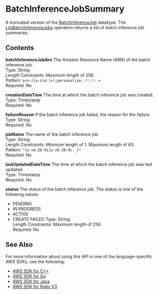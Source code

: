 # BatchInferenceJobSummary<a name="API_BatchInferenceJobSummary"></a>

A truncated version of the [BatchInferenceJob](API_BatchInferenceJob.md) datatype\. The [ListBatchInferenceJobs](API_ListBatchInferenceJobs.md) operation returns a list of batch inference job summaries\.

## Contents<a name="API_BatchInferenceJobSummary_Contents"></a>

 **batchInferenceJobArn**   <a name="personalize-Type-BatchInferenceJobSummary-batchInferenceJobArn"></a>
The Amazon Resource Name \(ARN\) of the batch inference job\.  
Type: String  
Length Constraints: Maximum length of 256\.  
Pattern: `arn:([a-z\d-]+):personalize:.*:.*:.+`   
Required: No

 **creationDateTime**   <a name="personalize-Type-BatchInferenceJobSummary-creationDateTime"></a>
The time at which the batch inference job was created\.  
Type: Timestamp  
Required: No

 **failureReason**   <a name="personalize-Type-BatchInferenceJobSummary-failureReason"></a>
If the batch inference job failed, the reason for the failure\.  
Type: String  
Required: No

 **jobName**   <a name="personalize-Type-BatchInferenceJobSummary-jobName"></a>
The name of the batch inference job\.  
Type: String  
Length Constraints: Minimum length of 1\. Maximum length of 63\.  
Pattern: `^[a-zA-Z0-9][a-zA-Z0-9\-_]*`   
Required: No

 **lastUpdatedDateTime**   <a name="personalize-Type-BatchInferenceJobSummary-lastUpdatedDateTime"></a>
The time at which the batch inference job was last updated\.  
Type: Timestamp  
Required: No

 **status**   <a name="personalize-Type-BatchInferenceJobSummary-status"></a>
The status of the batch inference job\. The status is one of the following values:  
+ PENDING
+ IN PROGRESS
+ ACTIVE
+ CREATE FAILED
Type: String  
Length Constraints: Maximum length of 256\.  
Required: No

## See Also<a name="API_BatchInferenceJobSummary_SeeAlso"></a>

For more information about using this API in one of the language\-specific AWS SDKs, see the following:
+  [AWS SDK for C\+\+](https://docs.aws.amazon.com/goto/SdkForCpp/personalize-2018-05-22/BatchInferenceJobSummary) 
+  [AWS SDK for Go](https://docs.aws.amazon.com/goto/SdkForGoV1/personalize-2018-05-22/BatchInferenceJobSummary) 
+  [AWS SDK for Java](https://docs.aws.amazon.com/goto/SdkForJava/personalize-2018-05-22/BatchInferenceJobSummary) 
+  [AWS SDK for Ruby V3](https://docs.aws.amazon.com/goto/SdkForRubyV3/personalize-2018-05-22/BatchInferenceJobSummary) 
